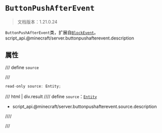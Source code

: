 # `ButtonPushAfterEvent`

> 文档版本：1.21.0.24

`ButtonPushAfterEvent`类，扩展自[`BlockEvent`](./blockevent.md)。script_api.@minecraft/server.buttonpushafterevent.description

## 属性

/// define
`source`


///

```js
read-only source: Entity;
```

/// html | div.result
//// define
`source`：[`Entity`](./entity.md)

- script_api.@minecraft/server.buttonpushafterevent.source.description


////

///

